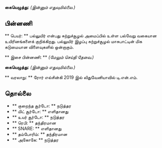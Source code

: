**கையெழுத்து:** *(இன்னும் எதுவுமில்லை.)*

## பின்னணி

** பெயர்: ** பல்லுயிர் என்பது சுற்றுச்சூழல் அமைப்பில் உள்ள பல்வேறு வகையான
உயிரினங்களைக் குறிக்கிறது. பல்லுயிர் இழப்பு சுற்றுச்சூழல் மாசுபாட்டின் மிக
கடுமையான விளைவுகளில் ஒன்றாகும்.

** இசை பின்னணி: ** *(மேலும் செய்தி தேவை.)*

**கையெழுத்து:** *(இன்னும் எதுவுமில்லை.)*

** வரலாறு: ** ரோர் எல்சின்கி 2019 இல் லிதுவேனியாவில் டி.என்.எம்.

## தொல்லை

* ** குறைந்த சூர்டோ: ** நடுத்தர
* ** மிட் சூர்டோ: ** எளிதானது
* ** உயர் சூர்டோ: ** நடுத்தர
* ** ரெபி: ** தந்திரமான
* ** SNARE: ** எளிதானது
* ** தம்போரிம்: ** தந்திரமான
* ** அகோகே: ** நடுத்தர
